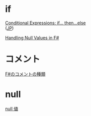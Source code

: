 # if

[Conditional Expressions: if... then...else](http://msdn.microsoft.com/en-us/library/dd233231.aspx)  
([JP](http://msdn.microsoft.com/ja-jp/library/dd233231.aspx))


[Handling Null Values in F#](https://stackoverflow.com/questions/6817852/handling-null-values-in-f)


# コメント

[F#のコメントの種類](http://fsharpintro.net/comment.html)


# null

[null 値](http://msdn.microsoft.com/ja-jp/library/dd233197.aspx)

